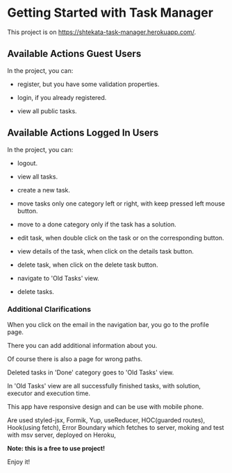 # Getting Started with Task Manager

This project is on https://shtekata-task-manager.herokuapp.com/.

## Available Actions Guest Users

In the project, you can:

- register, but you have some validation properties.

- login, if you already registered.

- view all public tasks.

## Available Actions Logged In Users

In the project, you can:

- logout.

- view all tasks.

- create a new task.

- move tasks only one category left or right, with keep pressed left mouse button.

- move to a done category only if the task has a solution.

- edit task, when double click on the task or on the corresponding button.

- view details of the task, when click on the details task button.

- delete task, when click on the delete task button.

- navigate to 'Old Tasks' view.

- delete tasks.

### Additional Clarifications

When you click on the email in the navigation bar, you go to the profile page.

There you can add additional information about you.

Оf course there is also a page for wrong paths.

Deleted tasks in 'Done' category goes to 'Old Tasks' view.

In 'Old Tasks' view are all successfully finished tasks, with solution, executor and execution time.

This app have responsive design and can be use with mobile phone.

Are used styled-jsx, Formik, Yup, useReducer, HOC(guarded routes), Hook(using fetch), Error Boundary which fetches to server, moking and test with msv server, deployed on Heroku, 

**Note: this is a free to use project!**

Enjoy it!

